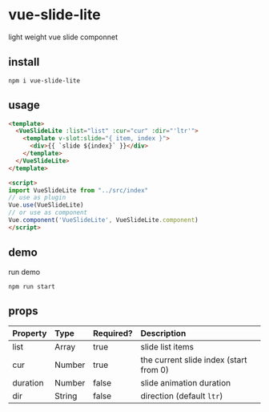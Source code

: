 # vue-slide-lite
light weight vue slide componnet

## install

```shell
npm i vue-slide-lite
```

## usage

```html
<template>
  <VueSlideLite :list="list" :cur="cur" :dir="'ltr'">
    <template v-slot:slide="{ item, index }">
      <div>{{ `slide ${index}` }}</div>
    </template>
  </VueSlideLite>
</template>

<script>
import VueSlideLite from "../src/index"
// use as plugin
Vue.use(VueSlideLite)
// or use as component 
Vue.component('VueSlideLite', VueSlideLite.component)
</script>
```

## demo 

run demo
```
npm run start 
```

## props

| Property | Type | Required? | Description |
|:---|:---|:---|:---|
| list | Array | true | slide list items
| cur | Number | true | the current slide index (start from 0)
| duration | Number | false | slide animation duration
| dir | String | false | direction (default `ltr`)

